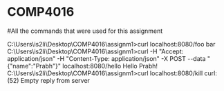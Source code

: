 # COMP4016

#All the commands that were used for this assignment


C:\Users\is2li\Desktop\COMP4016\assignm1>curl localhost:8080/foo
bar
C:\Users\is2li\Desktop\COMP4016\assignm1>curl -H "Accept: application/json" -H "Content-Type: application/json" -X POST --data "{\"name\":\"Prabh\"}" localhost:8080/hello
Hello Prabh!
C:\Users\is2li\Desktop\COMP4016\assignm1>curl localhost:8080/kill
curl: (52) Empty reply from server
